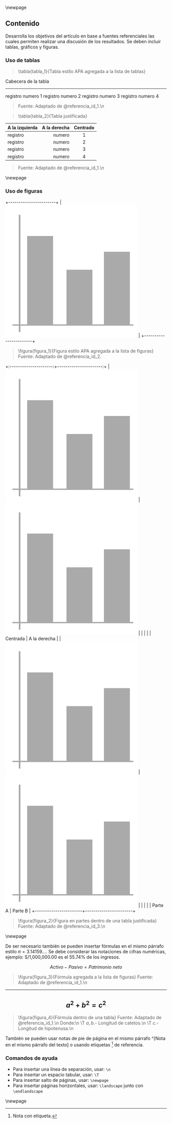 \newpage

## Contenido

Desarrolla los objetivos del artículo en base a fuentes referenciales las cuales
permiten realizar una discusión de los resultados. Se deben incluir tablas, gráficos
y figuras.

### Uso de tablas

> \tabla{tabla_1}{Tabla estilo APA agregada a la lista de tablas}

Cabecera    de la       tabla
--------    -----       -----
registro    numero      1
registro    numero      2
registro    numero      3
registro    numero      4

> Fuente: Adaptado de @referencia_id_1.\n


> \tabla{tabla_2}{Tabla justificada}

A la izquierda      | A la derecha      | Centrado
--------------      | -----------:      | :-----:
registro            | numero            | 1
registro            | numero            | 2
registro            | numero            | 3
registro            | numero            | 4

> Fuente: Adaptado de @referencia_id_1.\n

\newpage

### Uso de figuras

+-----------------------+
| ![](datos/figura.png) |
+-----------------------+

> \figura{figura_1}{Figura estilo APA agregada a la lista de figuras}
> Fuente: Adaptado de @referencia_id_2.

+:---------------------:+----------------------:+
| ![](datos/figura.png) | ![](datos/figura.png) |
|                       |                       |
| Centrada              | A la derecha          |
| ![](datos/figura.png) | ![](datos/figura.png) |
|                       |                       |
| Parte A               | Parte B               |
+-----------------------+-----------------------+

> \figura{figura_2}{Figura en partes dentro de una tabla justificada}
> Fuente: Adaptado de @referencia_id_3.\n

\newpage

De ser necesario también se pueden insertar fórmulas en el mismo párrafo estilo
$\pi = 3{.}14159...$. Se debe considerar las notaciones de cifras numéricas, ejemplo:
S/1,000,000.00 es el 55.74% de los ingresos.

$$Activo - Pasivo = Patrimonio\ neto$$

> \figura{figura_3}{Fórmula agregada a la lista de figuras}
> Fuente: Adaptado de @referencia_id_1.\n

---------------------------
$$a^2 + b^2 = c^2$$
---------------------------

> \figura{figura_4}{Fórmula dentro de una tabla}
> Fuente: Adaptado de @referencia_id_1.\n
> Donde:\n
> \T $a, b$.- Longitud de catetos.\n
> \T $c$.- Longitud de hipotenusa.\n


También se pueden usar notas de pie de página en el mismo párrafo ^[Nota en el mismo párrafo 
del texto] o usando etiquetas [^etiqueta] de referencia.

[^etiqueta]: Nota con etiqueta.

### Comandos de ayuda

* Para insertar una línea de separación, usar: `\n`
* Para insertar un espacio tabular, usar: `\T`
* Para insertar salto de páginas, usar: `\newpage`
* Para insertar páginas horizontales, usar: `\landscape` junto con `\endlandscape`

\newpage

